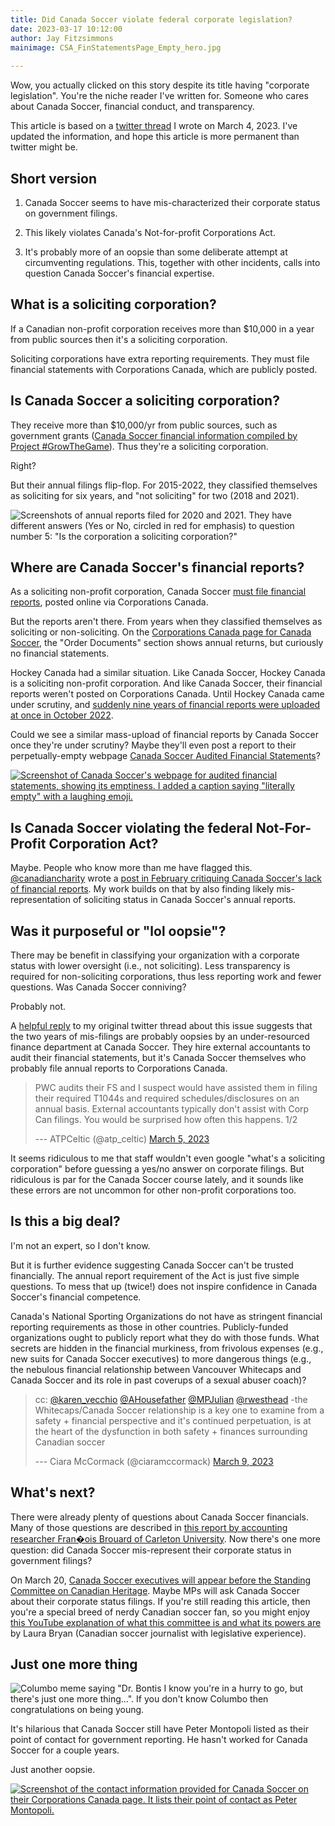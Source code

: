 ```yaml
---
title: Did Canada Soccer violate federal corporate legislation?
date: 2023-03-17 10:12:00
author: Jay Fitzsimmons
mainimage: CSA_FinStatementsPage_Empty_hero.jpg
  
---
```


Wow, you actually clicked on this story despite its title having "corporate legislation". You're the niche reader I've written for. Someone who cares about Canada Soccer, financial conduct, and transparency.

This article is based on a [twitter thread](https://twitter.com/JayFitzSoccer/status/1631908252123316226) I wrote on March 4, 2023. I've updated the information, and hope this article is more permanent than twitter might be.

## Short version

1.  Canada Soccer seems to have mis-characterized their corporate status on government filings.

2.  This likely violates Canada's Not-for-profit Corporations Act.

3.  It's probably more of an oopsie than some deliberate attempt at circumventing regulations. This, together with other incidents, calls into question Canada Soccer's financial expertise.

## What is a soliciting corporation?

If a Canadian non-profit corporation receives more than \$10,000 in a year from public sources then it's a soliciting corporation.

Soliciting corporations have extra reporting requirements. They must file financial statements with Corporations Canada, which are publicly posted.

## Is Canada Soccer a soliciting corporation?

They receive more than \$10,000/yr from public sources, such as government grants ([Canada Soccer financial information compiled by Project #GrowTheGame](https://sites.google.com/view/projectgrowthegame/data-centre)). Thus they're a soliciting corporation.

Right?

But their annual filings flip-flop. For 2015-2022, they classified themselves as soliciting for six years, and "not soliciting" for two (2018 and 2021).

![Screenshots of annual reports filed for 2020 and 2021. They have different answers (Yes or No, circled in red for emphasis) to question number 5: "Is the corporation a soliciting corporation?"](images/CSAAnnualReports.png)

## Where are Canada Soccer's financial reports?

As a soliciting non-profit corporation, Canada Soccer [must file financial reports](https://www.canadiancharitylaw.ca/blog/canadian-federal-non-profit-corporations-under-the-canada-not-for-profit-corporations-act-cnca-need-to-ensure-that-they-do-their-filings/), posted online via Corporations Canada.

But the reports aren't there. From years when they classified themselves as soliciting or non-soliciting. On the [Corporations Canada page for Canada Soccer](https://ised-isde.canada.ca/cc/lgcy/fdrlCrpDtls.html?corpId=350541&V_TOKEN=null&crpNm=canadian%20soccer%20association&crpNmbr=&bsNmbr=), the "Order Documents" section shows annual returns, but curiously no financial statements.

Hockey Canada had a similar situation. Like Canada Soccer, Hockey Canada is a soliciting non-profit corporation. And like Canada Soccer, their financial reports weren't posted on Corporations Canada. Until Hockey Canada came under scrutiny, and [suddenly nine years of financial reports were uploaded at once in October 2022](https://www.canadiancharitylaw.ca/blog/hockey-canada-finally-uploads-their-financial-statements-to-corporations-canada-website/).

Could we see a similar mass-upload of financial reports by Canada Soccer once they're under scrutiny? Maybe they'll even post a report to their perpetually-empty webpage [Canada Soccer Audited Financial Statements](https://canadasoccer.com/about_resources/audited-financial-statements/)?

[![Screenshot of Canada Soccer's webpage for audited financial statements, showing its emptiness. I added a caption saying "literally empty" with a laughing emoji.](images/CSA_FinStatementsPage_Empty.jpg)](https://canadasoccer.com/about_resources/audited-financial-statements/)

## Is Canada Soccer violating the federal Not-For-Profit Corporation Act?

Maybe. People who know more than me have flagged this. [\@canadiancharity](https://twitter.com/canadiancharity) wrote a [post in February critiquing Canada Soccer's lack of financial reports](https://www.canadiancharitylaw.ca/blog/canadian-soccer-association-not-filing-financial-statements-with-corporations-canada-as-required-by-the-canada-not-for-profit-corporations-act-cnca/). My work builds on that by also finding likely mis-representation of soliciting status in Canada Soccer's annual reports.

## Was it purposeful or "lol oopsie"?

There may be benefit in classifying your organization with a corporate status with lower oversight (i.e., not soliciting). Less transparency is required for non-soliciting corporations, thus less reporting work and fewer questions. Was Canada Soccer conniving?

Probably not.

A [helpful reply](https://twitter.com/atp_celtic) to my original twitter thread about this issue suggests that the two years of mis-filings are probably oopsies by an under-resourced finance department at Canada Soccer. They hire external accountants to audit their financial statements, but it's Canada Soccer themselves who probably file annual reports to Corporations Canada.

<blockquote class="twitter-tweet">

<p lang="en" dir="ltr">

PWC audits their FS and I suspect would have assisted them in filing their required T1044s and required schedules/disclosures on an annual basis. External accountants typically don't assist with Corp Can filings. You would be surprised how often this happens. 1/2

</p>

--- ATPCeltic (@atp_celtic) <a href="https://twitter.com/atp_celtic/status/1632171755597881345?ref_src=twsrc%5Etfw">March 5, 2023</a>

</blockquote>

<script async src="https://platform.twitter.com/widgets.js" charset="utf-8"></script>


It seems ridiculous to me that staff wouldn't even google "what's a soliciting corporation" before guessing a yes/no answer on corporate filings. But ridiculous is par for the Canada Soccer course lately, and it sounds like these errors are not uncommon for other non-profit corporations too.

## Is this a big deal?

I'm not an expert, so I don't know.

But it is further evidence suggesting Canada Soccer can't be trusted financially. The annual report requirement of the Act is just five simple questions. To mess that up (twice!) does not inspire confidence in Canada Soccer's financial competence.

Canada's National Sporting Organizations do not have as stringent financial reporting requirements as those in other countries. Publicly-funded organizations ought to publicly report what they do with those funds. What secrets are hidden in the financial murkiness, from frivolous expenses (e.g., new suits for Canada Soccer executives) to more dangerous things (e.g., the nebulous financial relationship between Vancouver Whitecaps and Canada Soccer and its role in past coverups of a sexual abuser coach)?

<blockquote class="twitter-tweet">

<p lang="en" dir="ltr">

cc: <a href="https://twitter.com/karen_vecchio?ref_src=twsrc%5Etfw">@karen_vecchio</a> <a href="https://twitter.com/AHousefather?ref_src=twsrc%5Etfw">@AHousefather</a> <a href="https://twitter.com/MPJulian?ref_src=twsrc%5Etfw">@MPJulian</a> <a href="https://twitter.com/rwesthead?ref_src=twsrc%5Etfw">@rwesthead</a> -the Whitecaps/Canada Soccer relationship is a key one to examine from a safety + financial perspective and it's continued perpetuation, is at the heart of the dysfunction in both safety + finances surrounding Canadian soccer

</p>

--- Ciara McCormack (@ciaramccormack) <a href="https://twitter.com/ciaramccormack/status/1633800319183323142?ref_src=twsrc%5Etfw">March 9, 2023</a>

</blockquote>

<script async src="https://platform.twitter.com/widgets.js" charset="utf-8"></script>

## What's next?

There were already plenty of questions about Canada Soccer financials. Many of those questions are described in [this report by accounting researcher Fran�ois Brouard of Carleton University](https://carleton.ca/profbrouard/wp-content/uploads/PARGnote202322RSoccerCanadaFinancialequity20230212FB.pdf). Now there's one more question: did Canada Soccer mis-represent their corporate status in government filings?

On March 20, [Canada Soccer executives will appear before the Standing Committee on Canadian Heritage](https://twitter.com/AHousefather/status/1630619237558411264). Maybe MPs will ask Canada Soccer about their corporate status filings. If you're still reading this article, then you're a special breed of nerdy Canadian soccer fan, so you might enjoy [this YouTube explanation of what this committee is and what its powers are](https://www.youtube.com/watch?v=aToVe8SB6-o) by Laura Bryan (Canadian soccer journalist with legislative experience).

## Just one more thing

![Columbo meme saying "Dr. Bontis I know you're in a hurry to go, but there's just one more thing...". If you don't know Columbo then congratulations on being young.](images/ColumboMemeJustOneMoreThing.jpg)

It's hilarious that Canada Soccer still have Peter Montopoli listed as their point of contact for government reporting. He hasn't worked for Canada Soccer for a couple years.

Just another oopsie.

[![Screenshot of the contact information provided for Canada Soccer on their Corporations Canada page. It lists their point of contact as Peter Montopoli.](images/CSA_CorporateContact_PM.png)](https://ised-isde.canada.ca/cc/lgcy/fdrlCrpDtls.html?corpId=350541&V_TOKEN=null&crpNm=canadian%20soccer%20association&crpNmbr=&bsNmbr=)
